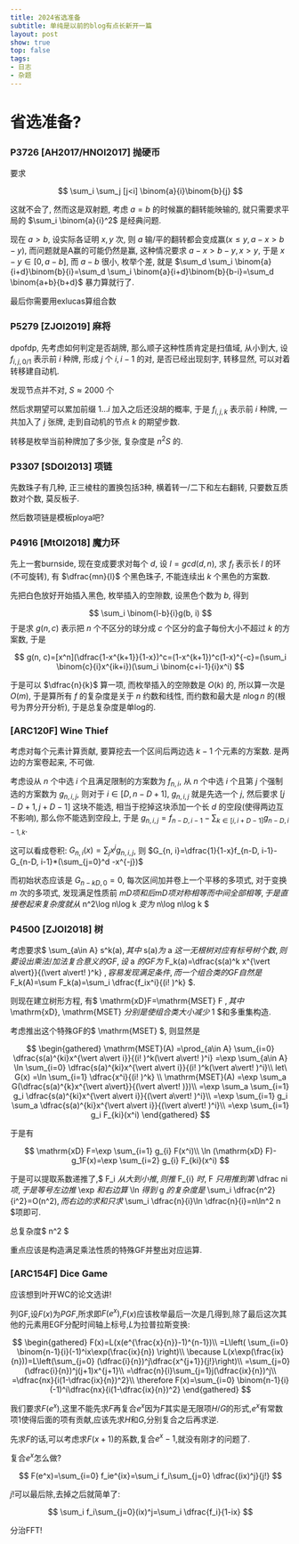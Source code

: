 ```yaml
---
title: 2024省选准备
subtitle: 单纯是以前的blog有点长新开一篇
layout: post
show: true
top: false
tags: 
- 日志
- 杂题
---
```


# 省选准备?

### P3726 [AH2017/HNOI2017] 抛硬币

要求

$$
\sum_i \sum_j [j<i] \binom{a}{i}\binom{b}{j}
$$

这就不会了, 然而这是双射题, 考虑 $a=b$ 的时候赢的翻转能映输的, 就只需要求平局的 $\sum_i \binom{a}{i}^2$ 是经典问题.

现在 $a>b$, 设实际各证明 $x, y$ 次, 则 $a$ 输/平的翻转都会变成赢($x\le y, a-x>b-y$), 而问题就是A赢的可能仍然是赢, 这种情况要求 $a-x>b-y, x>y$, 于是 $x-y\in [0, a-b]$, 而 $a-b$ 很小, 枚举个差, 就是 $\sum_d \sum_i \binom{a}{i+d}\binom{b}{i}=\sum_d \sum_i \binom{a}{i+d}\binom{b}{b-i}=\sum_d \binom{a+b}{b+d}$ 暴力算就行了.

最后你需要用exlucas算组合数

### P5279 [ZJOI2019] 麻将

dpofdp, 先考虑如何判定是否胡牌, 那么顺子这种性质肯定是扫值域, 从小到大, 设 $f_{i, j, 0/1}$ 表示前 $i$ 种牌, 形成 $j$ 个 $i, i-1$ 的对, 是否已经出现刻字, 转移显然, 可以对着转移建自动机.

发现节点并不对, $S\approx 2000$ 个

然后求期望可以累加前缀 $1\ldots i$ 加入之后还没胡的概率, 于是 $f_{i, j, k}$ 表示前 $i$ 种牌, 一共加入了 $j$ 张牌, 走到自动机的节点 $k$ 的期望步数.

转移是枚举当前种牌加了多少张, 复杂度是 $n^2S$ 的.

### P3307 [SDOI2013] 项链

先数珠子有几种, 正三棱柱的置换包括3种, 横着转一/二下和左右翻转, 只要数互质数对个数, 莫反板子.

然后数项链是模板ploya吧?

### P4916 [MtOI2018] 魔力环

先上一套burnside, 现在变成要求对每个 $d$, 设 $l=gcd(d, n)$, 求 $f_l$ 表示长 $l$ 的环(不可旋转), 有 $\dfrac{mn}{l}$ 个黑色珠子, 不能连续出 $k$ 个黑色的方案数.

先把白色放好开始插入黑色, 枚举插入的空隙数, 设黑色个数为 $b$, 得到

$$
\sum_i \binom{l-b}{i}g(b, i)
$$
于是求 $g(n, c)$ 表示把 $n$ 个不区分的球分成 $c$ 个区分的盒子每份大小不超过 $k$ 的方案数, 于是

$$
g(n, c)=[x^n](\dfrac{1-x^{k+1}}{1-x})^c=(1-x^{k+1})^c(1-x)^{-c}=(\sum_i \binom{c}{i}x^{ik+i})(\sum_i \binom{c+i-1}{i}x^i)
$$

于是可以 $\dfrac{n}{k}$ 算一项, 而枚举插入的空隙数是 $O(k)$ 的, 所以算一次是 $O(m)$, 于是算所有 $f$ 的复杂度是关于 $n$ 约数和线性, 而约数和最大是 $n\log n$ 的(根号为界分开分析), 于是总复杂度是单log的.

### [ARC120F] Wine Thief

考虑对每个元素计算贡献, 要算挖去一个区间后两边选 $k-1$ 个元素的方案数. 是两边的方案卷起来, 不可做.

考虑设从 $n$ 个中选 $i$ 个且满足限制的方案数为 $f_{n, i}$, 从 $n$ 个中选 $i$ 个且第 $j$ 个强制选的方案数为 $g_{n, i, j}$, 则对于 $i\in [D, n-D+1]$, $g_{n, i, j}$ 就是先选一个 $j$, 然后要求 $[j-D+1, j+D-1]$ 这块不能选, 相当于挖掉这块添加一个长 $d$ 的空段(使得两边互不影响), 那么你不能选到空段上, 于是 $g_{n, i, j}=f_{n-D, i-1}-\sum_{k\in [i, i+D-1]} g_{n-D, i-1, k}$.

这可以看成卷积: $G_{n, i}(x)=\sum_j x^j g_{n, i, j}$, 则 $G_{n, i}=\dfrac{1}{1-x}f_{n-D, i-1}-G_{n-D, i-1}*(\sum_{j=0}^d -x^{-j})$

而初始状态应该是 $G_{n-kD, 0}=0$, 每次区间加并卷上一个平移的多项式, 对于变换 $m$ 次的多项式, 发现满足性质前 $mD项和后mD项对称相等而中间全部相等, 于是直接卷起来复杂度就从$ n^2\log n\log k $变为$ n\log n\log k $

### P4500 [ZJOI2018] 树

考虑要求$ \sum_{a\in A} s^k(a)$, 其中$ s(a)$为$ a $这一无根树对应有标号树个数, 则要设出乘法/加法复合意义的GF, 设$ a $的GF为$ F_k(a)=\dfrac{s(a)^k x^{\vert a\vert}}{(\vert a\vert! )^k} $, 容易发现满足条件, 而一个组合类的GF自然是$ F_k(A)=\sum F_k(a)=\sum_i \dfrac{f_ix^i}{(i! )^k} $.

则现在建立树形方程, 有$ \mathrm{xD}F=\mathrm{MSET} F $, 其中$ \mathrm{xD}, \mathrm{MSET} $分别是使组合类大小减少$ 1 $和多重集构造.

考虑推出这个特殊GF的$ \mathrm{MSET} $, 则显然是

$$
\begin{gathered}
    \mathrm{MSET}(A)
    =\prod_{a\in A} \sum_{i=0} \dfrac{s(a)^{ki}x^{\vert a\vert i}}{(i! )^k(\vert a\vert! )^i}
    =\exp \sum_{a\in A} \ln  \sum_{i=0} \dfrac{s(a)^{ki}x^{\vert a\vert i}}{(i! )^k(\vert a\vert! )^i}\\
    let\ G(x)
    =\ln \sum_{i=1} \dfrac{x^i}{(i! )^k}
    \\
    \mathrm{MSET}(A)
    =\exp \sum_a G(\dfrac{s(a)^{k}x^{\vert a\vert}}{(\vert a\vert! )})\\
    =\exp \sum_a \sum_{i=1} g_i \dfrac{s(a)^{ki}x^{\vert a\vert i}}{(\vert a\vert! )^i}\\
    =\exp \sum_{i=1} g_i \sum_a \dfrac{s(a)^{ki}x^{\vert a\vert i}}{(\vert a\vert! )^i}\\
    =\exp \sum_{i=1} g_i F_{ki}(x^i)
\end{gathered}
$$

于是有

$$
\mathrm{xD} F=\exp \sum_{i=1} g_{i} F(x^i)\\
\ln (\mathrm{xD} F)-g_1F(x)=\exp \sum_{i=2} g_{i} F_{ki}(x^i)
$$

于是可以提取系数递推了,$ F_i $从大到小推, 则推$ F_{i} $时,$ F $只用推到第$ \dfrac ni $项, 于是等号左边推$ \exp $和右边算$ \ln $得到$ g $的复杂度是$ \sum_i \dfrac{n^2}{i^2}=O(n^2)$, 而右边的求和只求$ \sum_i \dfrac{n}{i}\ln \dfrac{n}{i}=n\ln^2 n $项即可.

总复杂度$ n^2 $

重点应该是构造满足乘法性质的特殊GF并整出对应运算.

### [ARC154F] Dice Game

应该想到叶开WC的论文选讲!

列GF,设$F(x)$为$PGF$,所求即$F(e^x)$,$F(x)$应该枚举最后一次是几得到,除了最后这次其他的元素用EGF分配时间轴上标号,$L$为拉普拉斯变换:

$$
\begin{gathered}
    F(x)=L(x(e^{\frac{x}{n}}-1)^{n-1})\\
    =L\left(
        \sum_{i=0} \binom{n-1}{i}(-1)^ix\exp(\frac{ix}{n})
    \right)\\
    \because L(x\exp(\frac{ix}{n}))=L\left(\sum_{j=0} (\dfrac{i}{n})^j\dfrac{x^{j+1}}{j!}\right)\\
    =\sum_{j=0} (\dfrac{i}{n})^j(j+1)x^{j+1}\\
    =\dfrac{n}{i}\sum_{j=1}j(\dfrac{ix}{n})^j\\
    =\dfrac{nx}{i(1-\dfrac{ix}{n})^2}\\
    \therefore
    F(x)=\sum_{i=0} \binom{n-1}{i}(-1)^i\dfrac{nx}{i(1-\dfrac{ix}{n})^2}
\end{gathered}
$$

我们要求$F(e^x)$,这里不能先求$F$再复合$e^x$因为$F$其实是无限项$H/G$的形式,$e^x$有常数项$1$使得后面的项有贡献,应该先求$H$和$G$,分别复合之后再求逆.

先求$F$的话,可以考虑求$F(x+1)$的系数,复合$e^x-1$,就没有刚才的问题了.

复合$e^x$怎么做?

$$
F(e^x)=\sum_{i=0} f_ie^{ix}=\sum_i f_i\sum_{j=0} \dfrac{(ix)^j}{j!}
$$

$j!$可以最后除,去掉之后就简单了:

$$
\sum_i f_i\sum_{j=0}(ix)^j=\sum_i \dfrac{f_i}{1-ix}
$$

分治FFT!

